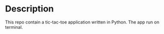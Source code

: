 # Description

This repo contain a tic-tac-toe application written in
Python. The app run on terminal.
